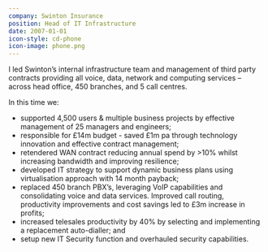 ```yaml
---
company: Swinton Insurance
position: Head of IT Infrastructure
date: 2007-01-01
icon-style: cd-phone
icon-image: phone.png
---
```

I led Swinton’s internal infrastructure team and management of third party contracts providing all voice, data, network and computing services – across head office, 450 branches, and 5 call centres.

In this time we:

* supported 4,500 users & multiple business projects by effective management of 25 managers and engineers;
* responsible for £14m budget - saved £1m pa through technology innovation and effective contract management;
* retendered WAN contract reducing annual spend by >10% whilst increasing bandwidth and improving resilience;
* developed IT strategy to support dynamic business plans using virtualisation approach with 14 month payback;
* replaced 450 branch PBX’s, leveraging VoIP capabilities and consolidating voice and data services. Improved call routing, productivity improvements and cost savings led to £3m increase in profits;
* increased telesales productivity by 40% by selecting and implementing a replacement auto-dialler; and
* setup new IT Security function and overhauled security capabilities.

